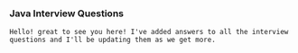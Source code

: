 ### Java Interview Questions
`Hello! great to see you here! I've added answers to all the interview questions and I'll be updating them as we get more.
`
